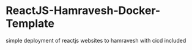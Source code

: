 # ReactJS-Hamravesh-Docker-Template
simple deployment of reactjs websites to hamravesh with cicd included
